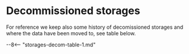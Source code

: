 # Decommissioned storages

For reference we keep also some history of decomissioned storages and where the data have been moved to, see table below.

--8<-- "storages-decom-table-1.md"




